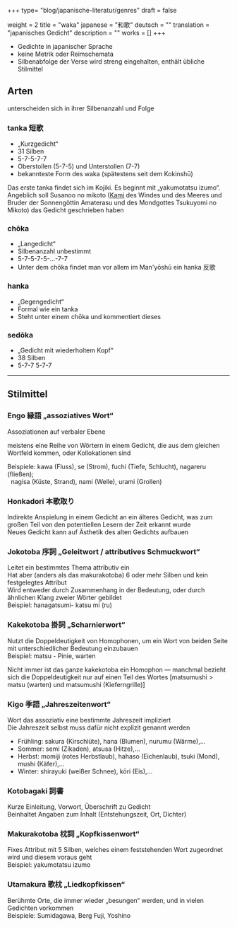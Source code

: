 +++
type= "blog/japanische-literatur/genres"
draft = false

weight = 2
title = "waka"
japanese = "和歌"
deutsch = ""
translation = "japanisches Gedicht"
description = ""
works = []
+++

- Gedichte in japanischer Sprache
- keine Metrik oder Reimschemata
- Silbenabfolge der Verse wird streng eingehalten, enthält übliche Stilmittel

## Arten

unterscheiden sich in ihrer Silbenanzahl und Folge

### tanka 短歌

- „Kurzgedicht“
- 31 Silben
- 5-7-5-7-7
- Oberstollen (5-7-5) und Unterstollen (7-7)
- bekannteste Form des waka (spätestens seit dem Kokinshū)

Das erste tanka findet sich im Kojiki. Es beginnt mit „yakumotatsu izumo“.  
Angeblich soll Susanoo no mikoto (<abbr title="Gottheit">Kami</abbr> des Windes und des Meeres und Bruder der Sonnengöttin Amaterasu und des Mondgottes Tsukuyomi no Mikoto) das Gedicht geschrieben haben

### chōka

- „Langedicht“
- Silbenanzahl unbestimmt
- 5-7-5-7-5-...-7-7
- Unter dem chōka findet man vor allem im Man'yōshū ein hanka 反歌

### hanka

- „Gegengedicht“
- Formal wie ein tanka
- Steht unter einem chōka und kommentiert dieses

### sedōka

- „Gedicht mit wiederholtem Kopf“
- 38 Silben
- 5-7-7 5-7-7

---

## Stilmittel

### Engo 縁語 „assoziatives Wort“

Assoziationen auf verbaler Ebene

meistens eine Reihe von Wörtern in einem Gedicht, die aus dem gleichen Wortfeld kommen, oder Kollokationen sind

Beispiele: kawa (Fluss), se (Strom), fuchi (Tiefe, Schlucht), nagareru (fließen);  
&nbsp; nagisa (Küste, Strand), nami (Welle), urami (Grollen)

### Honkadori 本歌取り

Indirekte Anspielung in einem Gedicht an ein älteres Gedicht, was zum großen Teil von den potentiellen Lesern der Zeit erkannt wurde  
Neues Gedicht kann auf Ästhetik des alten Gedichts aufbauen

### Jokotoba 序詞 „Geleitwort / attributives Schmuckwort“

Leitet ein bestimmtes Thema attributiv ein  
Hat aber (anders als das makurakotoba) 6 oder mehr Silben und kein festgelegtes Attribut  
Wird entweder durch Zusammenhang in der Bedeutung, oder durch ähnlichen Klang zweier Wörter gebildet  
Beispiel: hanagatsumi- katsu mi (ru)

### Kakekotoba 掛詞 „Scharnierwort“

Nutzt die Doppeldeutigkeit von Homophonen, um ein Wort von beiden Seite mit unterschiedlicher Bedeutung einzubauen  
Beispiel: matsu - Pinie, warten

Nicht immer ist das ganze kakekotoba ein Homophon — manchmal bezieht sich die Doppeldeutigkeit nur auf einen Teil des Wortes
[matsumushi > matsu (warten) und matsumushi (Kieferngrille)]

### Kigo 季語 „Jahreszeitenwort“

Wort das assoziativ eine bestimmte Jahreszeit impliziert  
Die Jahreszeit selbst muss dafür nicht explizit genannt werden

- Frühling: sakura (Kirschlüte), hana (Blumen), nurumu (Wärme),...
- Sommer: semi (Zikaden), atsusa (Hitze),...
- Herbst: momiji (rotes Herbstlaub), hahaso (Eichenlaub), tsuki (Mond), mushi (Käfer),...
- Winter: shirayuki (weißer Schnee), kōri (Eis),...

### Kotobagaki 詞書

Kurze Einleitung, Vorwort, Überschrift zu Gedicht  
Beinhaltet Angaben zum Inhalt (Entstehungszeit, Ort, Dichter)

### Makurakotoba 枕詞 „Kopfkissenwort“

Fixes Attribut mit 5 Silben, welches einem feststehenden Wort zugeordnet wird und diesem voraus geht  
Beispiel: yakumotatsu izumo

### Utamakura 歌枕 „Liedkopfkissen“

Berühmte Orte, die immer wieder „besungen“ werden, und in vielen Gedichten vorkommen  
Beispiele: Sumidagawa, Berg Fuji, Yoshino
